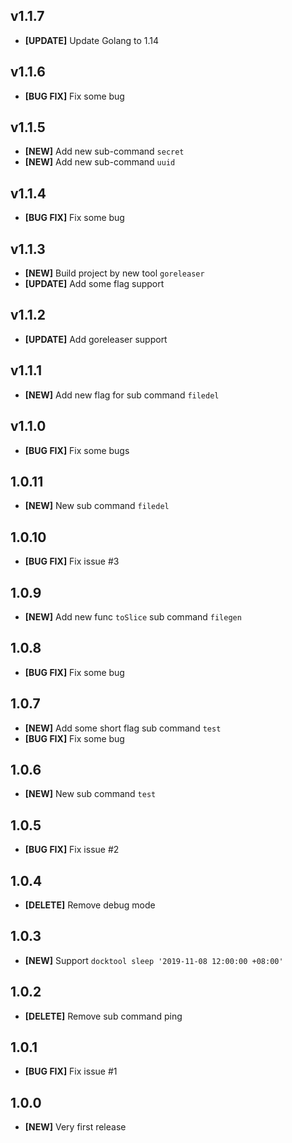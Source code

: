 ## v1.1.7
- **[UPDATE]** Update Golang to 1.14

## v1.1.6
- **[BUG FIX]** Fix some bug

## v1.1.5
- **[NEW]** Add new sub-command `secret`
- **[NEW]** Add new sub-command `uuid`

## v1.1.4
- **[BUG FIX]** Fix some bug

## v1.1.3
- **[NEW]** Build project by new tool `goreleaser`
- **[UPDATE]** Add some flag support

## v1.1.2
- **[UPDATE]** Add goreleaser support

## v1.1.1
- **[NEW]** Add new flag for sub command `filedel`

## v1.1.0
- **[BUG FIX]** Fix some bugs

## 1.0.11
- **[NEW]** New sub command `filedel`

## 1.0.10
- **[BUG FIX]** Fix issue #3

## 1.0.9
- **[NEW]** Add new func `toSlice` sub command `filegen`

## 1.0.8
- **[BUG FIX]** Fix some bug

## 1.0.7
- **[NEW]** Add some short flag sub command `test`
- **[BUG FIX]** Fix some bug

## 1.0.6
- **[NEW]** New sub command `test`

## 1.0.5
- **[BUG FIX]** Fix issue #2

## 1.0.4
- **[DELETE]** Remove debug mode

## 1.0.3
- **[NEW]** Support `docktool sleep '2019-11-08 12:00:00 +08:00'`

## 1.0.2
- **[DELETE]** Remove sub command ping

## 1.0.1
- **[BUG FIX]** Fix issue #1

## 1.0.0
- **[NEW]** Very first release
